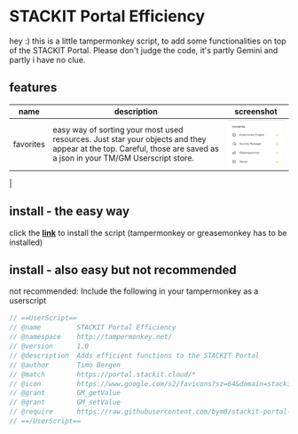# STACKIT Portal Efficiency
hey :)
this is a little tampermonkey script, to add some functionalities on top of the STACKIT Portal.
Please don't judge the code, it's partly Gemini and partly i have no clue.

## features

| name | description | screenshot |
| --- | --- | --- |
| favorites | easy way of sorting your most used resources. Just star your objects and they appear at the top. Careful, those are saved as a json in your TM/GM Userscript store. | <img src="docs/images/favorites.png" width="200">
 |



## install - the easy way

click the __[link](https://raw.githubusercontent.com/bym0/stackit-portal-efficiency/refs/heads/main/src/userscript.user.js)__ to install the script (tampermonkey or greasemonkey has to be installed)

## install - also easy but not recommended

not recommended: Include the following in your tampermonkey as a userscript

```javascript
// ==UserScript==
// @name         STACKIT Portal Efficiency
// @namespace    http://tampermonkey.net/
// @version      1.0
// @description  Adds efficient functions to the STACKIT Portal
// @author       Timo Bergen
// @match        https://portal.stackit.cloud/*
// @icon         https://www.google.com/s2/favicons?sz=64&domain=stackit.cloud
// @grant        GM_getValue
// @grant        GM_setValue
// @require      https://raw.githubusercontent.com/bym0/stackit-portal-efficiency/refs/heads/main/src/main.js
// ==/UserScript==
```